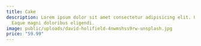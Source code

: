 ```yaml
---
title: Cake
description: Lorem ipsum dolor sit amet consectetur adipisicing elit. Ut, velit?
  Eaque magni doloribus eligendi.
image: public/uploads/david-holifield-4nwmshss9rw-unsplash.jpg
price: "59.99"
---
```

